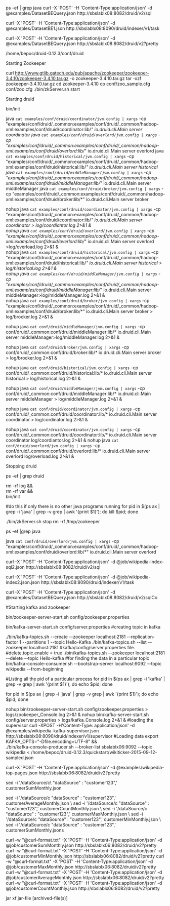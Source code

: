 ps -ef | grep java
curl -X 'POST' -H 'Content-Type:application/json' -d @examples/DatasetBEQuery.json http://sbslablx08:8082/druid/v2/sql

curl -X 'POST' -H 'Content-Type:application/json' -d @examples/DatasetBE1.json http://sbslablx08:8090/druid/indexer/v1/task

curl -X 'POST' -H 'Content-Type:application/json' -d @examples/DatasetBEQuery.json http://sbslablx08:8082/druid/v2?pretty

/home/bepoc/druid-0.12.3/conf/druid

Starting Zookeeper

curl http://www.gtlib.gatech.edu/pub/apache/zookeeper/zookeeper-3.4.10/zookeeper-3.4.10.tar.gz -o zookeeper-3.4.10.tar.gz
tar -xzf zookeeper-3.4.10.tar.gz
cd zookeeper-3.4.10
cp conf/zoo_sample.cfg conf/zoo.cfg
./bin/zkServer.sh start


Starting druid

bin/init

java `cat examples/conf/druid/coordinator/jvm.config | xargs` -cp "examples/conf/druid/_common:examples/conf/druid/_common/hadoop-xml:examples/conf/druid/coordinator:lib/*" io.druid.cli.Main server coordinator
java `cat examples/conf/druid/overlord/jvm.config | xargs` -cp "examples/conf/druid/_common:examples/conf/druid/_common/hadoop-xml:examples/conf/druid/overlord:lib/*" io.druid.cli.Main server overlord
java `cat examples/conf/druid/historical/jvm.config | xargs` -cp "examples/conf/druid/_common:examples/conf/druid/_common/hadoop-xml:examples/conf/druid/historical:lib/*" io.druid.cli.Main server historical
java `cat examples/conf/druid/middleManager/jvm.config | xargs` -cp "examples/conf/druid/_common:examples/conf/druid/_common/hadoop-xml:examples/conf/druid/middleManager:lib/*" io.druid.cli.Main server middleManager
java `cat examples/conf/druid/broker/jvm.config | xargs` -cp "examples/conf/druid/_common:examples/conf/druid/_common/hadoop-xml:examples/conf/druid/broker:lib/*" io.druid.cli.Main server broker

nohup java `cat examples/conf/druid/coordinator/jvm.config | xargs` -cp "examples/conf/druid/_common:examples/conf/druid/_common/hadoop-xml:examples/conf/druid/coordinator:lib/*" io.druid.cli.Main server coordinator > log/coordiantor.log 2>&1  & \
nohup java `cat examples/conf/druid/overlord/jvm.config | xargs` -cp "examples/conf/druid/_common:examples/conf/druid/_common/hadoop-xml:examples/conf/druid/overlord:lib/*" io.druid.cli.Main server overlord >log/overload.log 2>&1 & \
nohup java `cat examples/conf/druid/historical/jvm.config | xargs` -cp "examples/conf/druid/_common:examples/conf/druid/_common/hadoop-xml:examples/conf/druid/historical:lib/*" io.druid.cli.Main server historical > log/historical.log 2>&1 & \
nohup java `cat examples/conf/druid/middleManager/jvm.config | xargs` -cp "examples/conf/druid/_common:examples/conf/druid/_common/hadoop-xml:examples/conf/druid/middleManager:lib/*" io.druid.cli.Main server middleManager>log/middleManager.log 2>&1 & \
nohup java `cat examples/conf/druid/broker/jvm.config | xargs` -cp "examples/conf/druid/_common:examples/conf/druid/_common/hadoop-xml:examples/conf/druid/broker:lib/*" io.druid.cli.Main server broker > log/brocker.log 2>&1 &


nohup java `cat conf/druid/middleManager/jvm.config | xargs` -cp conf/druid/_common:conf/druid/middleManager:lib/* io.druid.cli.Main server middleManager>log/middleManager.log 2>&1 &

nohup java `cat conf/druid/broker/jvm.config | xargs` -cp conf/druid/_common:conf/druid/broker:lib/* io.druid.cli.Main server broker > log/brocker.log 2>&1 &

nohup java `cat conf/druid/historical/jvm.config | xargs` -cp conf/druid/_common:conf/druid/historical:lib/* io.druid.cli.Main server historical > log/historical.log 2>&1 &

nohup java `cat conf/druid/middleManager/jvm.config | xargs` -cp conf/druid/_common:conf/druid/middleManager:lib/* io.druid.cli.Main server middleManager > log/middleManager.log 2>&1 &

nohup java `cat conf/druid/coordinator/jvm.config | xargs` -cp conf/druid/_common:conf/druid/coordinator:lib/* io.druid.cli.Main server coordinator > log/cordinator.log 2>&1 &



nohup java `cat conf/druid/coordinator/jvm.config | xargs` -cp conf/druid/_common:conf/druid/coordinator:lib/* io.druid.cli.Main server coordinator log/coordiantor.log 2>&1 & 
nohup java `cat conf/druid/overlord/jvm.config | xargs` -cp conf/druid/_common:conf/druid/overlord:lib/* io.druid.cli.Main server overlord log/overload.log 2>&1 &

Stopping druid

ps -ef | grep druid

rm -rf log && \
rm -rf var && \
bin/init

#do this if only there is no other java programs running
 for pid in $(ps ax | grep -i 'java' | grep -v grep | awk '{print $1}'); do kill $pid; done

./bin/zkServer.sh stop
rm -rf /tmp/zookeeper


ps -ef |grep java

java `cat conf/druid/overlord/jvm.config | xargs` -cp "examples/conf/druid/_common:examples/conf/druid/_common/hadoop-xml:examples/conf/druid/overlord:lib/*" io.druid.cli.Main server overlord


curl -X 'POST' -H 'Content-Type:application/json' -d @job/wikipedia-index-sql2.json http://sbslablx08:8082/druid/v2/sql

curl -X 'POST' -H 'Content-Type:application/json' -d @job/wikipedia-index2.json.json http://sbslablx08:8090/druid/indexer/v1/task

curl -X 'POST' -H 'Content-Type:application/json' -d @examples/DatasetBEQuery.json http://sbslablx08:8082/druid/v2/sqlCo



#Starting kafka and zookeeper

bin/zookeeper-server-start.sh config/zookeeper.properties

bin/kafka-server-start.sh config/server.properties
#creating topic in kafka



 ./bin/kafka-topics.sh --create --zookeeper localhost:2181 --replication-factor 1 --partitions 1 --topic Hello-Kafka
 ./bin/kafka-topics.sh --list --zookeeper localhost:2181
 #kafka/config/server.properties file.
 	#delete.topic.enable = true
 ./bin/kafka-topics.sh --zookeeper localhost:2181 --delete --topic Hello-kafka
#for finding the data in a particular topic
 bin/kafka-console-consumer.sh --bootstrap-server localhost:9092 --topic wikipedia --from-beginning

#Listing all the pid of a particular process
 for pid in $(ps ax | grep -i 'kafka' | grep -v grep | awk '{print $1}'); do echo $pid; done

 for pid in $(ps ax | grep -i 'java' | grep -v grep | awk '{print $1}'); do echo $pid; done

 nohup bin/zookeeper-server-start.sh config/zookeeper.properties > logs/zookeeper_Console.log 2>&1 &
 nohup bin/kafka-server-start.sh config/server.properties > logs/kafka_Console.log 2>&1 &
#loading the supervisor
 curl -XPOST -H'Content-Type: application/json' -d @examples/wikipedia-kafka-supervisor.json http://sbslablx08:8090/druid/indexer/v1/supervisor
#Loading data
export KAFKA_OPTS="-Dfile.encoding=UTF-8" && \
./bin/kafka-console-producer.sh --broker-list sbslablx06:9092 --topic wikipedia < /home/bepoc/druid-0.12.3/quickstart/wikiticker-2015-09-12-sampled.json

curl -X 'POST' -H 'Content-Type:application/json' -d @examples/wikipedia-top-pages.json http://sbslablx06:8082/druid/v2?pretty

sed -i '/dataSource/c\   \"dataSource\" : \"customer123\",' customerSumMonthly.json



sed -i '/dataSource/c   "dataSource" : "customer123",' customerAverageMonthly.json  \ 
sed -i '/dataSource/c   "dataSource" : "customer123",' customerCountMonthly.json  \ 
sed -i '/dataSource/c   "dataSource" : "customer123",' customerMaxMonthly.json  \ 
sed -i '/dataSource/c   "dataSource" : "customer123",' customerMinMonthly.json  \ 
sed -i '/dataSource/c   "dataSource" : "customer123",' customerSumMonthly.jsons

curl -w "@curl-format.txt" -X 'POST' -H 'Content-Type:application/json' -d @job/customerSumMonthly.json http://sbslablx06:8082/druid/v2?pretty
curl -w "@curl-format.txt" -X 'POST' -H 'Content-Type:application/json' -d @job/customerMinMonthly.json http://sbslablx06:8082/druid/v2?pretty
curl -w "@curl-format.txt" -X 'POST' -H 'Content-Type:application/json' -d @job/customerMaxMonthly.json http://sbslablx06:8082/druid/v2?pretty
curl -w "@curl-format.txt" -X 'POST' -H 'Content-Type:application/json' -d @job/customerAverageMonthly.json http://sbslablx06:8082/druid/v2?pretty
curl -w "@curl-format.txt" -X 'POST' -H 'Content-Type:application/json' -d @job/customerCountMonthly.json http://sbslablx06:8082/druid/v2?pretty



jar xf jar-file [archived-file(s)]






